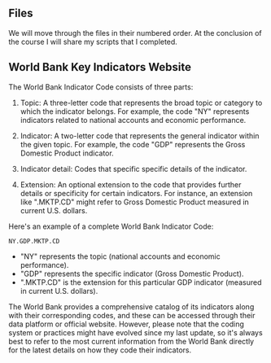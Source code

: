 ## Files

We will move through the files in their numbered order. At the conclusion of the course I will share my scripts that I completed.

## World Bank Key Indicators Website

The World Bank Indicator Code consists of three parts:

1. Topic: A three-letter code that represents the broad topic or category to which the indicator belongs. For example, the code "NY" represents indicators related to national accounts and economic performance.

2. Indicator: A two-letter code that represents the general indicator within the given topic. For example, the code "GDP" represents the Gross Domestic Product indicator.

3. Indicator detail: Codes that specific specific details of the indicator.

4. Extension: An optional extension to the code that provides further details or specificity for certain indicators. For instance, an extension like ".MKTP.CD" might refer to Gross Domestic Product measured in current U.S. dollars.

Here's an example of a complete World Bank Indicator Code:

```
NY.GDP.MKTP.CD
```

- "NY" represents the topic (national accounts and economic performance).
- "GDP" represents the specific indicator (Gross Domestic Product).
- ".MKTP.CD" is the extension for this particular GDP indicator (measured in current U.S. dollars).

The World Bank provides a comprehensive catalog of its indicators along with their corresponding codes, and these can be accessed through their data platform or official website. However, please note that the coding system or practices might have evolved since my last update, so it's always best to refer to the most current information from the World Bank directly for the latest details on how they code their indicators.